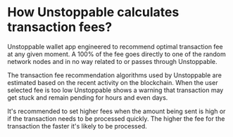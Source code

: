 # How Unstoppable calculates transaction fees?

Unstoppable wallet app engineered to recommend optimal transaction fee at any given moment. A 100% of the fee goes directly to one of the random network nodes and in no way related to or passes through Unstoppable.

The transaction fee recommendation algorithms used by Unstoppable are estimated based on the recent activity on the blockchain. When the user selected fee is too low Unstoppable shows a warning that transaction may get stuck and remain pending for hours and even days.

It's recommended to set higher fees when the amount being sent is high or if the transaction needs to be processed quickly. The higher the fee for the transaction the faster it's likely to be processed.

